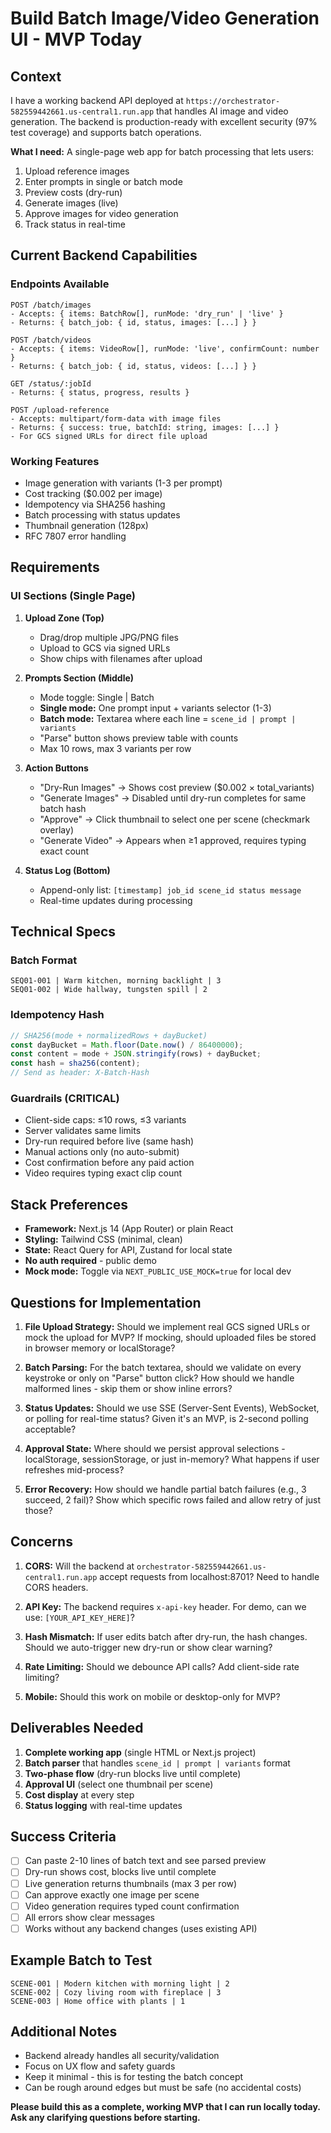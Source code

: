# Build Batch Image/Video Generation UI - MVP Today

## Context

I have a working backend API deployed at `https://orchestrator-582559442661.us-central1.run.app` that handles AI image and video generation. The backend is production-ready with excellent security (97% test coverage) and supports batch operations. 

**What I need:** A single-page web app for batch processing that lets users:
1. Upload reference images
2. Enter prompts in single or batch mode
3. Preview costs (dry-run)
4. Generate images (live)
5. Approve images for video generation
6. Track status in real-time

## Current Backend Capabilities

### Endpoints Available
```
POST /batch/images
- Accepts: { items: BatchRow[], runMode: 'dry_run' | 'live' }
- Returns: { batch_job: { id, status, images: [...] } }

POST /batch/videos  
- Accepts: { items: VideoRow[], runMode: 'live', confirmCount: number }
- Returns: { batch_job: { id, status, videos: [...] } }

GET /status/:jobId
- Returns: { status, progress, results }

POST /upload-reference
- Accepts: multipart/form-data with image files
- Returns: { success: true, batchId: string, images: [...] }
- For GCS signed URLs for direct file upload
```

### Working Features
- Image generation with variants (1-3 per prompt)
- Cost tracking ($0.002 per image)
- Idempotency via SHA256 hashing
- Batch processing with status updates
- Thumbnail generation (128px)
- RFC 7807 error handling

## Requirements

### UI Sections (Single Page)

1. **Upload Zone (Top)**
   - Drag/drop multiple JPG/PNG files
   - Upload to GCS via signed URLs
   - Show chips with filenames after upload

2. **Prompts Section (Middle)**
   - Mode toggle: Single | Batch
   - **Single mode:** One prompt input + variants selector (1-3)
   - **Batch mode:** Textarea where each line = `scene_id | prompt | variants`
   - "Parse" button shows preview table with counts
   - Max 10 rows, max 3 variants per row

3. **Action Buttons**
   - "Dry-Run Images" → Shows cost preview ($0.002 × total_variants)
   - "Generate Images" → Disabled until dry-run completes for same batch hash
   - "Approve" → Click thumbnail to select one per scene (checkmark overlay)
   - "Generate Video" → Appears when ≥1 approved, requires typing exact count

4. **Status Log (Bottom)**
   - Append-only list: `[timestamp] job_id scene_id status message`
   - Real-time updates during processing

## Technical Specs

### Batch Format
```
SEQ01-001 | Warm kitchen, morning backlight | 3
SEQ01-002 | Wide hallway, tungsten spill | 2
```

### Idempotency Hash
```javascript
// SHA256(mode + normalizedRows + dayBucket)
const dayBucket = Math.floor(Date.now() / 86400000);
const content = mode + JSON.stringify(rows) + dayBucket;
const hash = sha256(content);
// Send as header: X-Batch-Hash
```

### Guardrails (CRITICAL)
- Client-side caps: ≤10 rows, ≤3 variants
- Server validates same limits
- Dry-run required before live (same hash)
- Manual actions only (no auto-submit)
- Cost confirmation before any paid action
- Video requires typing exact clip count

## Stack Preferences

- **Framework:** Next.js 14 (App Router) or plain React
- **Styling:** Tailwind CSS (minimal, clean)
- **State:** React Query for API, Zustand for local state
- **No auth required** - public demo
- **Mock mode:** Toggle via `NEXT_PUBLIC_USE_MOCK=true` for local dev

## Questions for Implementation

1. **File Upload Strategy:** Should we implement real GCS signed URLs or mock the upload for MVP? If mocking, should uploaded files be stored in browser memory or localStorage?

2. **Batch Parsing:** For the batch textarea, should we validate on every keystroke or only on "Parse" button click? How should we handle malformed lines - skip them or show inline errors?

3. **Status Updates:** Should we use SSE (Server-Sent Events), WebSocket, or polling for real-time status? Given it's an MVP, is 2-second polling acceptable?

4. **Approval State:** Where should we persist approval selections - localStorage, sessionStorage, or just in-memory? What happens if user refreshes mid-process?

5. **Error Recovery:** How should we handle partial batch failures (e.g., 3 succeed, 2 fail)? Show which specific rows failed and allow retry of just those?

## Concerns

1. **CORS:** Will the backend at `orchestrator-582559442661.us-central1.run.app` accept requests from localhost:8701? Need to handle CORS headers.

2. **API Key:** The backend requires `x-api-key` header. For demo, can we use: `[YOUR_API_KEY_HERE]`?

3. **Hash Mismatch:** If user edits batch after dry-run, the hash changes. Should we auto-trigger new dry-run or show clear warning?

4. **Rate Limiting:** Should we debounce API calls? Add client-side rate limiting?

5. **Mobile:** Should this work on mobile or desktop-only for MVP?

## Deliverables Needed

1. **Complete working app** (single HTML or Next.js project)
2. **Batch parser** that handles `scene_id | prompt | variants` format
3. **Two-phase flow** (dry-run blocks live until complete)
4. **Approval UI** (select one thumbnail per scene)
5. **Cost display** at every step
6. **Status logging** with real-time updates

## Success Criteria

- [ ] Can paste 2-10 lines of batch text and see parsed preview
- [ ] Dry-run shows cost, blocks live until complete
- [ ] Live generation returns thumbnails (max 3 per row)
- [ ] Can approve exactly one image per scene
- [ ] Video generation requires typed count confirmation
- [ ] All errors show clear messages
- [ ] Works without any backend changes (uses existing API)

## Example Batch to Test
```
SCENE-001 | Modern kitchen with morning light | 2
SCENE-002 | Cozy living room with fireplace | 3
SCENE-003 | Home office with plants | 1
```

## Additional Notes

- Backend already handles all security/validation
- Focus on UX flow and safety guards
- Keep it minimal - this is for testing the batch concept
- Can be rough around edges but must be safe (no accidental costs)

**Please build this as a complete, working MVP that I can run locally today. Ask any clarifying questions before starting.**